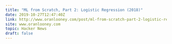 ```yaml
---
title: "ML from Scratch, Part 2: Logistic Regression (2018)"
date: 2019-10-27T12:47:40Z
link: http://www.oranlooney.com/post/ml-from-scratch-part-2-logistic-regression/?utm_medium=RSS&utm_source=hune
site: www.oranlooney.com
topic: Hacker News
draft: false
---
```

